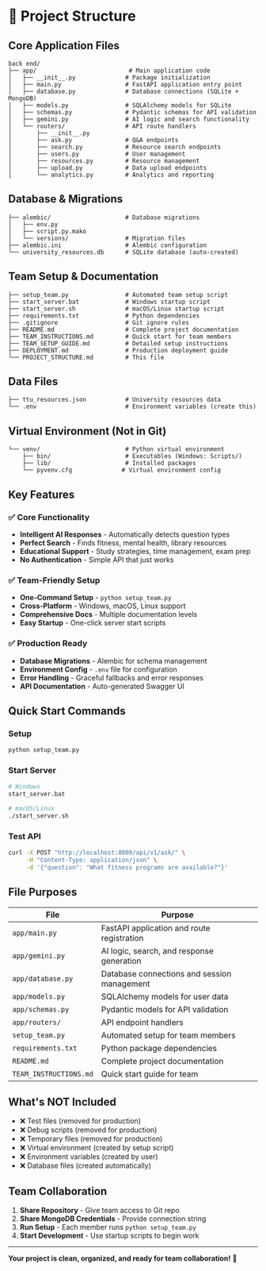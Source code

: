# 📁 Project Structure

## Core Application Files
```
back end/
├── app/                          # Main application code
│   ├── __init__.py              # Package initialization
│   ├── main.py                  # FastAPI application entry point
│   ├── database.py              # Database connections (SQLite + MongoDB)
│   ├── models.py                # SQLAlchemy models for SQLite
│   ├── schemas.py               # Pydantic schemas for API validation
│   ├── gemini.py                # AI logic and search functionality
│   └── routers/                 # API route handlers
│       ├── __init__.py
│       ├── ask.py               # Q&A endpoints
│       ├── search.py            # Resource search endpoints
│       ├── users.py             # User management
│       ├── resources.py         # Resource management
│       ├── upload.py            # Data upload endpoints
│       └── analytics.py         # Analytics and reporting
```

## Database & Migrations
```
├── alembic/                     # Database migrations
│   ├── env.py
│   ├── script.py.mako
│   └── versions/                # Migration files
├── alembic.ini                  # Alembic configuration
└── university_resources.db      # SQLite database (auto-created)
```

## Team Setup & Documentation
```
├── setup_team.py                # Automated team setup script
├── start_server.bat             # Windows startup script
├── start_server.sh              # macOS/Linux startup script
├── requirements.txt             # Python dependencies
├── .gitignore                   # Git ignore rules
├── README.md                    # Complete project documentation
├── TEAM_INSTRUCTIONS.md         # Quick start for team members
├── TEAM_SETUP_GUIDE.md          # Detailed setup instructions
├── DEPLOYMENT.md                # Production deployment guide
└── PROJECT_STRUCTURE.md         # This file
```

## Data Files
```
├── ttu_resources.json           # University resources data
└── .env                         # Environment variables (create this)
```

## Virtual Environment (Not in Git)
```
└── venv/                        # Python virtual environment
    ├── bin/                     # Executables (Windows: Scripts/)
    ├── lib/                     # Installed packages
    └── pyvenv.cfg              # Virtual environment config
```

## Key Features

### ✅ **Core Functionality**
- **Intelligent AI Responses** - Automatically detects question types
- **Perfect Search** - Finds fitness, mental health, library resources
- **Educational Support** - Study strategies, time management, exam prep
- **No Authentication** - Simple API that just works

### ✅ **Team-Friendly Setup**
- **One-Command Setup** - `python setup_team.py`
- **Cross-Platform** - Windows, macOS, Linux support
- **Comprehensive Docs** - Multiple documentation levels
- **Easy Startup** - One-click server start scripts

### ✅ **Production Ready**
- **Database Migrations** - Alembic for schema management
- **Environment Config** - `.env` file for configuration
- **Error Handling** - Graceful fallbacks and error responses
- **API Documentation** - Auto-generated Swagger UI

## Quick Start Commands

### Setup
```bash
python setup_team.py
```

### Start Server
```bash
# Windows
start_server.bat

# macOS/Linux
./start_server.sh
```

### Test API
```bash
curl -X POST "http://localhost:8000/api/v1/ask/" \
     -H "Content-Type: application/json" \
     -d '{"question": "What fitness programs are available?"}'
```

## File Purposes

| File | Purpose |
|------|---------|
| `app/main.py` | FastAPI application and route registration |
| `app/gemini.py` | AI logic, search, and response generation |
| `app/database.py` | Database connections and session management |
| `app/models.py` | SQLAlchemy models for user data |
| `app/schemas.py` | Pydantic models for API validation |
| `app/routers/` | API endpoint handlers |
| `setup_team.py` | Automated setup for team members |
| `requirements.txt` | Python package dependencies |
| `README.md` | Complete project documentation |
| `TEAM_INSTRUCTIONS.md` | Quick start guide for team |

## What's NOT Included

- ❌ Test files (removed for production)
- ❌ Debug scripts (removed for production)
- ❌ Temporary files (removed for production)
- ❌ Virtual environment (created by setup script)
- ❌ Environment variables (created by user)
- ❌ Database files (created automatically)

## Team Collaboration

1. **Share Repository** - Give team access to Git repo
2. **Share MongoDB Credentials** - Provide connection string
3. **Run Setup** - Each member runs `python setup_team.py`
4. **Start Development** - Use startup scripts to begin work

---

**Your project is clean, organized, and ready for team collaboration!** 🚀
